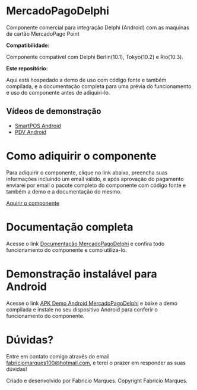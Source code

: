 # MercadoPagoDelphi
Componente comercial para integração Delphi (Android) com as maquinas de cartão MercadoPago Point

**Compatibilidade:**

Componente compatível com Delphi Berlin(10.1), Tokyo(10.2) e Rio(10.3).

**Este repositório:**

Aqui está hospedado a demo de uso com código fonte e também compilada, e a documentação completa para uma prévia do funcionamento e uso do componente antes de adiquiri-lo.

## Vídeos de demonstração

- [SmartPOS Android](https://youtu.be/LVFQ_PLpYxM)
- [PDV Android](https://youtu.be/rw75JmeJIz0)

# Como adiquirir o componente
Para adiquirir o componente, clique no link abaixo, preencha suas informações incluindo um email válido, e após aprovação do pagamento enviarei por email o pacote completo do componente com código fonte e também a demo e a documentação do mesmo.

[Aquirir o componente](https://www.mercadopago.com.br/checkout/v1/redirect?pref_id=42998911-2f19f5ae-0ec9-4f25-ba61-66b1c737bbc3)

# Documentação completa
Acesse o link [Documentação MercadoPagoDelphi](https://github.com/FabricioMF100/MercadoPagoDelphi/blob/master/DelphiMercadoPagoDemo/Documentação_MercadoPagoDelphi.pdf) e confira todo funcionamento do componente e como utiliza-lo.


# Demonstração instalável para Android
Acesse o link [APK Demo Android MercadoPagoDelphi](https://github.com/FabricioMF100/MercadoPagoDelphi/blob/master/DemoDelphiMercadoPago.apk) e baixe a demo compilada e instale no seu dispositivo Android para conferir o funcionamento do componente.


# Dúvidas?
Entre em contato comigo através do email fabriciomarques100@hotmail.com, e terei o prazer em responder as suas dúvidas!

Criado e desenvolvido por Fabricio Marques.
Copyright Fabricio Marques.
